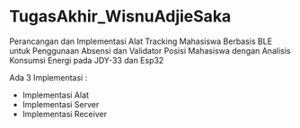 # TugasAkhir_WisnuAdjieSaka
Perancangan dan Implementasi Alat Tracking Mahasiswa
Berbasis BLE untuk Penggunaan Absensi dan Validator
Posisi Mahasiswa dengan Analisis Konsumsi Energi pada
JDY-33 dan Esp32

Ada 3 Implementasi :
- Implementasi Alat 
- Implementasi Server
- Implementasi Receiver
